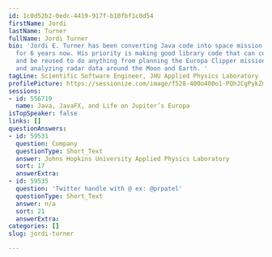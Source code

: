 ```yaml
---
id: 1c0d52b2-0edc-4419-917f-b10fbf1c0d54
firstName: Jordi
lastName: Turner
fullName: Jordi Turner
bio: 'Jordi E. Turner has been converting Java code into space mission tools at APL
  for 6 years now. His priority is making good library code that can constantly grow
  and be reused to do anything from planning the Europa Clipper mission, to collecting
  and analyzing radar data around the Moon and Earth. '
tagLine: Scientific Software Engineer, JHU Applied Physics Laboratory
profilePicture: https://sessionize.com/image/f528-400o400o1-PQhJCgPykZmvhmZfwjvEXn.jpg
sessions:
- id: 556719
  name: Java, JavaFX, and Life on Jupiter’s Europa
isTopSpeaker: false
links: []
questionAnswers:
- id: 59531
  question: Company
  questionType: Short_Text
  answer: Johns Hopkins University Applied Physics Laboratory
  sort: 17
  answerExtra: 
- id: 59535
  question: 'Twitter handle with @ ex: @prpatel'
  questionType: Short_Text
  answer: n/a
  sort: 21
  answerExtra: 
categories: []
slug: jordi-turner

---
```

